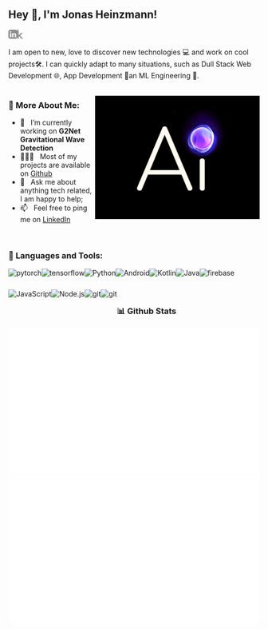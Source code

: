 ## Hey 👋, I'm Jonas Heinzmann!
<a href='https://www.linkedin.com/in/jonas-heinzmann-19bba81a5/'><img align='left' alt="linkedin" src="./assets/linkedin.svg" height='18px'/></a>
<a href='https://www.kaggle.com/remgalleu'><img alt="kaggle" src="./assets/kaggle.svg" height='18px'/></a>


I am open to new, love to discover new technologies 💻 and work on cool projects🛠️. I can quickly adapt to many situations, such as Dull Stack Web Development 🌐, App Development 📱an ML Engineering 🤖.
<br/>
<br/>

<img align="right" alt="GIF" src="./ai-sun-type.gif" width="330px"/>
  
### 🧐 More About Me:

- 🔭 &nbsp; I’m currently working on **G2Net Gravitational Wave Detection**
- 👨🏻‍💻 &nbsp; Most of my projects are available on [Github](https://github.com/JonasHeinzmann-AI?tab=repositories)
- 💬 &nbsp; Ask me about anything tech related, I am happy to help;
- 📫 &nbsp; Feel free to ping me on [LinkedIn](https://www.linkedin.com/in/jonas-heinzmann-19bba81a5/)

<br>

### 🔨 Languages and Tools:
<a href="https://pytorch.org/" target="_blank"> <img align="left" src="https://raw.githubusercontent.com/JonasHeinzmann-AI/README_icons/main/language_and_tools/square/pytorch/pytorch.svg" alt="pytorch" height="42px"/> </a> 
<a href="https://www.tensorflow.org" target="_blank"> <img align="left" src="https://raw.githubusercontent.com/JonasHeinzmann-AI/README_icons/main/language_and_tools/square/tensorflow/tensorflow.svg" alt="tensorflow" height="42px"/> </a> 
<a href="https://www.python.org" target="_blank"><img align="left" alt="Python" height ="42px" src="https://raw.githubusercontent.com/JonasHeinzmann-AI/README_icons/main/language_and_tools/square/python/python.svg"></a>
<a href="https://developer.android.com" target="_blank"> <img align="left" alt="Android" height ="42px" src="https://raw.githubusercontent.com/JonasHeinzmann-AI/README_icons/main/language_and_tools/square/android/android.svg"> </a>
<a href="https://kotlinlang.org" target="_blank"><img align="left" alt="Kotlin" height ="42px" src="https://raw.githubusercontent.com/JonasHeinzmann-AI/README_icons/main/language_and_tools/square/kotlin/kotlin.svg"></a>
<a href="https://www.java.com" target="_blank"><img align="left" alt="Java" height ="42px" src="https://raw.githubusercontent.com/JonasHeinzmann-AI/README_icons/main/language_and_tools/square/java/java.svg"></a>
<a href="https://firebase.google.com/" target="_blank"> <img align="left" src="https://raw.githubusercontent.com/JonasHeinzmann-AI/README_icons/main/language_and_tools/square/firebase/firebase.svg" alt="firebase" height ="42px"/> </a>
<a href="https://developer.mozilla.org/en-US/docs/Web/JavaScript" target="_blank"> <img align="left" alt="JavaScript" height ="42px"  src="https://raw.githubusercontent.com/JonasHeinzmann-AI/README_icons/main/language_and_tools/square/javascript/javascript.svg"> </a>
<a href="https://nodejs.org" target="_blank"><img align="left" alt="Node.js" height ="42px" src="https://raw.githubusercontent.com/JonasHeinzmann-AI/README_icons/main/language_and_tools/square/node/node.svg"></a>
<a href="https://git-scm.com/" target="_blank"> <img src="https://raw.githubusercontent.com/JonasHeinzmann-AI/README_icons/main/language_and_tools/square/git-scm/git-scm.svg" align="left" alt="git" height='42px'/> </a>
<a href="https://flutter.dev/" target="_blank"> <img src="https://raw.githubusercontent.com/JonasHeinzmann-AI/README_icons/main/language_and_tools/square/flutter/flutter.svg" align="left" alt="git" height='42px'/> </a>

<br>
<br>
<br>


### 📊 Github Stats
<a href='https://github.com/rahul-jha98/github-stats-transparent'>
  
![Stats Overview](https://raw.githubusercontent.com/JonasHeinzmann-AI/github-stats-transparent/output/generated/overview.svg)
![Most Used Languages](https://raw.githubusercontent.com/JonasHeinzmann-AI/github-stats-transparent/output/generated/languages.svg)

</a>

